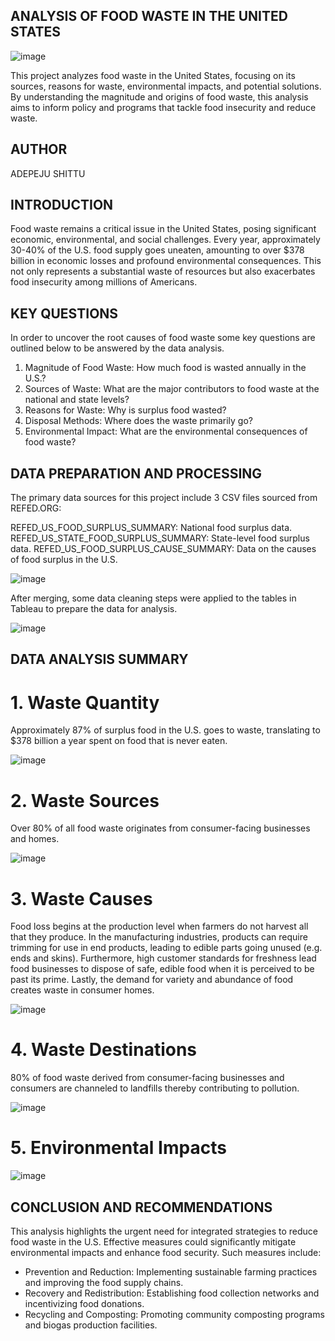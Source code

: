 ## ANALYSIS OF FOOD WASTE IN THE UNITED STATES

![image](https://github.com/Renikeji19/Analysis-of-Food-Waste-in-the-United-States/assets/97131888/2d543c02-dbaa-4094-9cd0-189bf8e38622)

This project analyzes food waste in the United States, focusing on its sources, reasons for waste, environmental impacts, and potential solutions. By understanding the magnitude and origins of food waste, this analysis aims to inform policy and programs that tackle food insecurity and reduce waste.

## AUTHOR

ADEPEJU SHITTU


## INTRODUCTION 
Food waste remains a critical issue in the United States, posing significant economic, environmental, and social challenges. Every year, approximately 30-40% of the U.S. food supply goes uneaten, amounting to over $378 billion in economic losses and profound environmental consequences. This not only represents a substantial waste of resources but also exacerbates food insecurity among millions of Americans.

## KEY QUESTIONS
In order to uncover the root causes of food waste some key questions are outlined below to be answered by the data analysis.

1. Magnitude of Food Waste: How much food is wasted annually in the U.S.?
2. Sources of Waste: What are the major contributors to food waste at the national and state levels?
3. Reasons for Waste: Why is surplus food wasted?
4. Disposal Methods: Where does the waste primarily go?
5. Environmental Impact: What are the environmental consequences of food waste?


## DATA PREPARATION AND PROCESSING

The primary data sources for this project include 3 CSV files sourced from REFED.ORG:

REFED_US_FOOD_SURPLUS_SUMMARY: National food surplus data.
REFED_US_STATE_FOOD_SURPLUS_SUMMARY: State-level food surplus data.
REFED_US_FOOD_SURPLUS_CAUSE_SUMMARY: Data on the causes of food surplus in the U.S.

![image](https://github.com/Renikeji19/Analysis-of-Food-Waste-in-the-United-States/assets/97131888/dddb6995-7e6e-4027-94e2-783de27b8176)


After merging, some data cleaning steps were applied to the tables in Tableau to prepare the data for analysis.

![image](https://github.com/Renikeji19/Analysis-of-Food-Waste-in-the-United-States/assets/97131888/3839fea9-3ee9-478a-92f4-dac673d4bb5e)

  
## DATA ANALYSIS SUMMARY


# 1.  Waste Quantity

Approximately 87% of surplus food in the U.S. goes to waste, translating to $378 billion a year spent on food that is never eaten.

![image](https://github.com/user-attachments/assets/d05b3159-2ea2-4dcc-bf3b-83d34807133a)


# 2.  Waste Sources 

Over 80% of all food waste originates from consumer-facing businesses and homes.

![image](https://github.com/user-attachments/assets/b7b09599-a4d1-41bc-9e92-f71a9b9e4aa2)


# 3.  Waste Causes

Food loss begins at the production level when farmers do not harvest all that they produce. In the manufacturing industries, products can require trimming for use in end products, leading to edible parts going unused (e.g. ends and skins). Furthermore, high customer standards for freshness lead food businesses to dispose of safe, edible food when it is perceived to be past its prime. Lastly, the demand for variety and abundance of food creates waste in consumer homes.

![image](https://github.com/user-attachments/assets/a40ed2d2-e22f-42bd-8276-bb1e7e607b90)


# 4.  Waste Destinations

80% of food waste derived from consumer-facing businesses and consumers are channeled to landfills thereby contributing to pollution.

![image](https://github.com/user-attachments/assets/e343db34-0dca-46b6-bbc3-449f1e066105)

# 5.  Environmental Impacts

![image](https://github.com/user-attachments/assets/9c5f8b91-5780-4030-890d-baf845170f11)


## CONCLUSION AND RECOMMENDATIONS

This analysis highlights the urgent need for integrated strategies to reduce food waste in the U.S. Effective measures could significantly mitigate environmental impacts and enhance food security. Such measures include:

 - Prevention and Reduction: Implementing sustainable farming practices and improving the food supply chains.
 - Recovery and Redistribution: Establishing food collection networks and incentivizing food donations.
 - Recycling and Composting: Promoting community composting programs and biogas production facilities.





